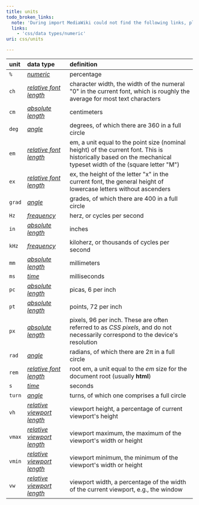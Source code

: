 ```yaml
---
title: units
todo_broken_links:
  note: 'During import MediaWiki could not find the following links, please fix and adjust this list.'
  links:
    - 'css/data types/numeric'
uri: css/units

---
```

|unit|data type|definition|
|:---|:--------|:---------|
|`%`|*[numeric](/w/index.php?title=css/data_types/numeric&action=edit&redlink=1)*|percentage|
|`ch`|*[relative font length](/css/data_types/length#Relative_font_lengths)*|character width, the width of the numeral "0" in the current font, which is roughly the average for most text characters|
|`cm`|*[absolute length](/css/data_types/length#Absolute_lengths)*|centimeters|
|`deg`|*[angle](/css/data_types/angle)*|degrees, of which there are 360 in a full circle|
|`em`|*[relative font length](/css/data_types/length#Relative_font_lengths)*|em, a unit equal to the point size (nominal height) of the current font. This is historically based on the mechanical typeset width of the (square letter "M")|
|`ex`|*[relative font length](/css/data_types/length#Relative_font_lengths)*|ex, the height of the letter "x" in the current font, the general height of lowercase letters without ascenders|
|`grad`|*[angle](/css/data_types/angle)*|grades, of which there are 400 in a full circle|
|`Hz`|*[frequency](/css/data_types/frequency)*|herz, or cycles per second|
|`in`|*[absolute length](/css/data_types/length#Absolute_lengths)*|inches|
|`kHz`|*[frequency](/css/data_types/frequency)*|kiloherz, or thousands of cycles per second|
|`mm`|*[absolute length](/css/data_types/length#Absolute_lengths)*|millimeters|
|`ms`|*[time](/css/data_types/time)*|milliseconds|
|`pc`|*[absolute length](/css/data_types/length#Absolute_lengths)*|picas, 6 per inch|
|`pt`|*[absolute length](/css/data_types/length#Absolute_lengths)*|points, 72 per inch|
|`px`|*[absolute length](/css/data_types/length#Absolute_lengths)*|pixels, 96 per inch. These are often referred to as *CSS pixels*, and do not necessarily correspond to the device's resolution|
|`rad`|*[angle](/css/data_types/angle)*|radians, of which there are 2π in a full circle|
|`rem`|*[relative font length](/css/data_types/length#Relative_font_lengths)*|root em, a unit equal to the *em* size for the document root (usually **html**)|
|`s`|*[time](/css/data_types/time)*|seconds|
|`turn`|*[angle](/css/data_types/angle)*|turns, of which one comprises a full circle|
|`vh`|*[relative viewport length](/css/data_types/length#Relative_viewport_lengths)*|viewport height, a percentage of current viewport's height|
|`vmax`|*[relative viewport length](/css/data_types/length#Relative_viewport_lengths)*|viewport maximum, the maximum of the viewport's width or height|
|`vmin`|*[relative viewport length](/css/data_types/length#Relative_viewport_lengths)*|viewport minimum, the minimum of the viewport's width or height|
|`vw`|*[relative viewport length](/css/data_types/length#Relative_viewport_lengths)*|viewport width, a percentage of the width of the current viewport, e.g., the window|

